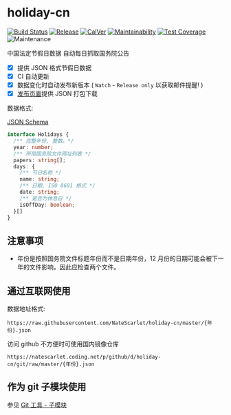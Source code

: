 # holiday-cn

[![Build Status](https://github.com/NateScarlet/holiday-cn/workflows/CI/badge.svg)](https://github.com/NateScarlet/holiday-cn/actions)
[![Release](https://img.shields.io/github/release/NateScarlet/holiday-cn.svg)](https://github.com/NateScarlet/holiday-cn/releases/latest)
[![CalVer](https://img.shields.io/badge/calver-YYYY.0M.0D-22bfda.svg)](http://calver.org)
[![Maintainability](https://api.codeclimate.com/v1/badges/c8e9d9c51bd2d858c577/maintainability)](https://codeclimate.com/github/NateScarlet/holiday-cn/maintainability)
[![Test Coverage](https://api.codeclimate.com/v1/badges/c8e9d9c51bd2d858c577/test_coverage)](https://codeclimate.com/github/NateScarlet/holiday-cn/test_coverage)
![Maintenance](https://img.shields.io/maintenance/yes/2021.svg)

中国法定节假日数据 自动每日抓取国务院公告

- [x] 提供 JSON 格式节假日数据
- [x] CI 自动更新
- [x] 数据变化时自动发布新版本 ( `Watch` - `Release only` 以获取邮件提醒! )
- [x] [发布页面]提供 JSON 打包下载

数据格式:

[JSON Schema](./schema.json)

```TypeScript
interface Holidays {
  /** 完整年份, 整数。*/
  year: number;
  /** 所用国务院文件网址列表 */
  papers: string[];
  days: {
    /** 节日名称 */
    name: string;
    /** 日期, ISO 8601 格式 */
    date: string;
    /** 是否为休息日 */
    isOffDay: boolean;
  }[]
}
```

## 注意事项

- 年份是按照国务院文件标题年份而不是日期年份，12 月份的日期可能会被下一年的文件影响，因此应检查两个文件。

## 通过互联网使用

数据地址格式:

    https://raw.githubusercontent.com/NateScarlet/holiday-cn/master/{年份}.json

访问 github 不方便时可使用国内镜像仓库

    https://natescarlet.coding.net/p/github/d/holiday-cn/git/raw/master/{年份}.json

## 作为 git 子模块使用

参见 [Git 工具 - 子模块](https://git-scm.com/book/zh/v2/Git-%E5%B7%A5%E5%85%B7-%E5%AD%90%E6%A8%A1%E5%9D%97)

[发布页面]: https://github.com/NateScarlet/holiday-cn/releases
